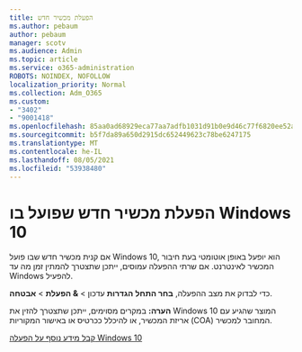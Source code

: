 ```yaml
---
title: הפעלת מכשיר חדש
ms.author: pebaum
author: pebaum
manager: scotv
ms.audience: Admin
ms.topic: article
ms.service: o365-administration
ROBOTS: NOINDEX, NOFOLLOW
localization_priority: Normal
ms.collection: Adm_O365
ms.custom:
- "3402"
- "9001418"
ms.openlocfilehash: 85aa0ad68929eca77aa7adfb1031d91b0e9d46c77f6820ee52a7848cd4a19211
ms.sourcegitcommit: b5f7da89a650d2915dc652449623c78be6247175
ms.translationtype: MT
ms.contentlocale: he-IL
ms.lasthandoff: 08/05/2021
ms.locfileid: "53938480"
---
```

# <a name="activating-a-new-device-running-windows-10"></a>הפעלת מכשיר חדש שפועל בו Windows 10

אם קנית מכשיר חדש שבו פועל Windows 10, הוא יופעל באופן אוטומטי בעת חיבור המכשיר לאינטרנט. אם שרתי ההפעלה עמוסים, ייתכן שתצטרך להמתין זמן מה עד Windows להפעיל.

כדי לבדוק את מצב ההפעלה, **בחר התחל** **הגדרות** עדכון  >  **& הפעלת**  >  **אבטחה**.

**הערה:** במקרים מסוימים, ייתכן שתצטרך להזין את Windows 10 המוצר שהגיע עם אריזת המכשיר, או להיכלל ככרטיס או באישור המקוריות (COA) המחובר למכשיר.

[קבל מידע נוסף על הפעלה Windows 10](https://support.microsoft.com/help/12440)